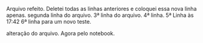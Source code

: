 Arquivo refeito. Deletei todas as linhas anteriores e coloquei essa nova linha apenas.
segunda linha do arquivo.
3ª linha do arquivo.
4ª linha.
5ª Linha às 17:42
6ª linha para um novo teste.

alteração do arquivo. Agora pelo notebook.